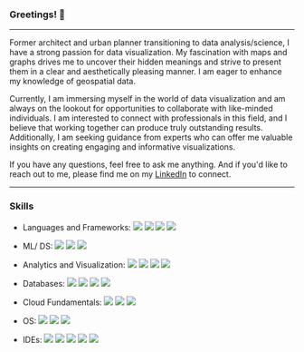 ### Greetings! 👋

<!--
**AdrianaCaetano/AdrianaCaetano** is a ✨ _special_ ✨ repository because its `README.md` (this file) appears on your GitHub profile.

Here are some ideas to get you started:

- 🔭 I’m currently working on ...
- 🌱 I’m currently learning ...
- 👯 I’m looking to collaborate on ...
- 🤔 I’m looking for help with ...
- 💬 Ask me about ...
- 📫 How to reach me: [![Linkedin Badge](https://img.shields.io/badge/-kakbar-blue?style=flat&logo=Linkedin&logoColor=white)](https://www.linkedin.com/in/adriana-caetano-sd/)
- ⚡ Fun fact: ...
-->

<!--
<div id="header" align="center">
  <img src="/AdrianaCaetano.jpeg" width="330" height="300"/>
</div>
-->

---

Former architect and urban planner transitioning to data analysis/science, I have a strong passion for data visualization. My fascination with maps and graphs drives me to uncover their hidden meanings and strive to present them in a clear and aesthetically pleasing manner. I am eager to enhance my knowledge of geospatial data. 

Currently, I am immersing myself in the world of data visualization and am always on the lookout for opportunities to collaborate with like-minded individuals. I am interested to connect with professionals in this field, and I believe that working together can produce truly outstanding results. Additionally, I am seeking guidance from experts who can offer me valuable insights on creating engaging and informative visualizations.

If you have any questions, feel free to ask me anything. And if you'd like to reach out to me, please find me on my [LinkedIn<!--<img src="https://img.shields.io/badge/LinkedIn-0077B5?style=for-the-badge&logo=linkedin&logoColor=white"/>-->](https://www.linkedin.com/in/adriana-caetano-sd/) to connect. 

---

### Skills

- Languages and Frameworks: 
<img src= "https://img.shields.io/badge/Python-FFD43B?style=for-the-badge&logo=python&logoColor=blue" /> <img src = "https://img.shields.io/badge/Django-092E20?style=for-the-badge&logo=django&logoColor=green" /> <img src= "https://img.shields.io/badge/C%2B%2B-00599C?style=for-the-badge&logo=c%2B%2B&logoColor=white" /> <img src = "https://img.shields.io/badge/Qt-%23217346.svg?style=for-the-badge&logo=Qt&logoColor=white" /> 

- ML/ DS: 
<img src= "https://img.shields.io/badge/Pandas-2C2D72?style=for-the-badge&logo=pandas&logoColor=white" /> <img src= "https://img.shields.io/badge/Numpy-777BB4?style=for-the-badge&logo=numpy&logoColor=white" /> <img src= "https://img.shields.io/badge/scikit_learn-F7931E?style=for-the-badge&logo=scikit-learn&logoColor=white" /> 


- Analytics and Visualization: 
<img src= "https://img.shields.io/badge/Tableau-18417e?&style=for-the-badge&logo=tableau&logoColor=white" /> <img src = "https://img.shields.io/badge/Matplotlib-%23ffffff.svg?style=for-the-badge&logo=python&logoColor=black" /> <img src= "https://img.shields.io/badge/Plotly-239120?style=for-the-badge&logo=plotly&logoColor=white" /> <img src = "https://img.shields.io/badge/seaborn-444876?&style=for-the-badge&logo=python&logoColor=white" />

- Databases:
<img src= "https://img.shields.io/badge/MySQL-005C84?style=for-the-badge&logo=mysql&logoColor=white" /> <img src= "https://img.shields.io/badge/SQLite-07405E?style=for-the-badge&logo=sqlite&logoColor=white" /> <img src= "https://img.shields.io/badge/Oracle-F80000?style=for-the-badge&logo=Oracle&logoColor=white" /> <img src= "https://img.shields.io/badge/PostgreSQL-316192?style=for-the-badge&logo=postgresql&logoColor=white" />


- Cloud Fundamentals:
 <img src= "https://img.shields.io/badge/microsoft%20azure-0089D6?style=for-the-badge&logo=microsoft-azure&logoColor=white" /> <img src= "https://img.shields.io/badge/Amazon_AWS-FF9900?style=for-the-badge&logo=amazonaws&logoColor=white" /> <img src= "https://img.shields.io/badge/Google_Cloud-4285F4?style=for-the-badge&logo=google-cloud&logoColor=white" /> 
 
 - OS:
 <img src=  "https://img.shields.io/badge/Linux-FCC624?style=for-the-badge&logo=linux&logoColor=black" /> <img src= "https://img.shields.io/badge/mac%20os-000000?style=for-the-badge&logo=apple&logoColor=white" /> <img src= "https://img.shields.io/badge/Windows-0078D6?style=for-the-badge&logo=windows&logoColor=white" /> 

- IDEs: 
<img src="https://img.shields.io/badge/Colab-F9AB00?style=for-the-badge&logo=googlecolab&color=525252" /> <img src= "https://img.shields.io/badge/Jupyter-F37626.svg?&style=for-the-badge&logo=Jupyter&logoColor=white" /> <img src= "https://img.shields.io/badge/VIM-%2311AB00.svg?&style=for-the-badge&logo=vim&logoColor=white" /> <img src= "https://img.shields.io/badge/VSCode-0078D4?style=for-the-badge&logo=visual%20studio%20code&logoColor=white" /> <img src= "https://img.shields.io/badge/replit-667881?style=for-the-badge&logo=replit&logoColor=white" /> 
